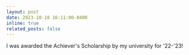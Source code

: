 ```yaml
---
layout: post
date: 2023-10-18 16:11:00-0400
inline: true
related_posts: false
---
```


I was awarded the Achiever's Scholarship by my university for '22-'23!
